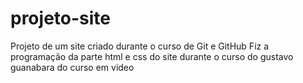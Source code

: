 # projeto-site
Projeto de um site criado durante o curso de Git e GitHub
Fiz a programação da parte html e css do site durante o curso do gustavo guanabara do curso em video
